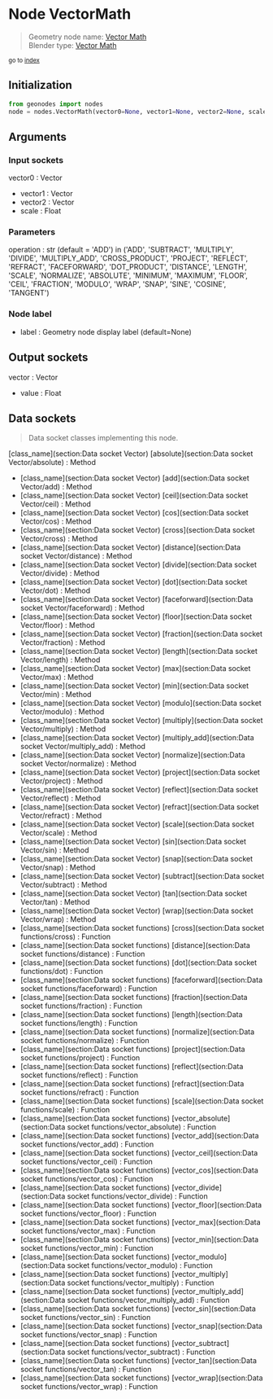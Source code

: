 
# Node VectorMath

> Geometry node name: [Vector Math](https://docs.blender.org/manual/en/latest/modeling/geometry_nodes/material/vector_math.html)<br>
  Blender type: [Vector Math](https://docs.blender.org/api/current/bpy.types.ShaderNodeVectorMath.html)
  
<sub>go to [index](/docs/index.md)</sub>

## Initialization

```python
from geonodes import nodes
node = nodes.VectorMath(vector0=None, vector1=None, vector2=None, scale=None, operation='ADD', label=None)
```



## Arguments


### Input sockets

vector0 : Vector
- vector1 : Vector
- vector2 : Vector
- scale : Float

### Parameters

operation : str (default = 'ADD') in ('ADD', 'SUBTRACT', 'MULTIPLY', 'DIVIDE', 'MULTIPLY_ADD', 'CROSS_PRODUCT', 'PROJECT', 'REFLECT', 'REFRACT', 'FACEFORWARD', 'DOT_PRODUCT', 'DISTANCE', 'LENGTH', 'SCALE', 'NORMALIZE', 'ABSOLUTE', 'MINIMUM', 'MAXIMUM', 'FLOOR', 'CEIL', 'FRACTION', 'MODULO', 'WRAP', 'SNAP', 'SINE', 'COSINE', 'TANGENT')

### Node label

- label : Geometry node display label (default=None)

## Output sockets

vector : Vector
- value : Float

## Data sockets

> Data socket classes implementing this node.
  
[class_name](section:Data socket Vector) [absolute](section:Data socket Vector/absolute) : Method
- [class_name](section:Data socket Vector) [add](section:Data socket Vector/add) : Method
- [class_name](section:Data socket Vector) [ceil](section:Data socket Vector/ceil) : Method
- [class_name](section:Data socket Vector) [cos](section:Data socket Vector/cos) : Method
- [class_name](section:Data socket Vector) [cross](section:Data socket Vector/cross) : Method
- [class_name](section:Data socket Vector) [distance](section:Data socket Vector/distance) : Method
- [class_name](section:Data socket Vector) [divide](section:Data socket Vector/divide) : Method
- [class_name](section:Data socket Vector) [dot](section:Data socket Vector/dot) : Method
- [class_name](section:Data socket Vector) [faceforward](section:Data socket Vector/faceforward) : Method
- [class_name](section:Data socket Vector) [floor](section:Data socket Vector/floor) : Method
- [class_name](section:Data socket Vector) [fraction](section:Data socket Vector/fraction) : Method
- [class_name](section:Data socket Vector) [length](section:Data socket Vector/length) : Method
- [class_name](section:Data socket Vector) [max](section:Data socket Vector/max) : Method
- [class_name](section:Data socket Vector) [min](section:Data socket Vector/min) : Method
- [class_name](section:Data socket Vector) [modulo](section:Data socket Vector/modulo) : Method
- [class_name](section:Data socket Vector) [multiply](section:Data socket Vector/multiply) : Method
- [class_name](section:Data socket Vector) [multiply_add](section:Data socket Vector/multiply_add) : Method
- [class_name](section:Data socket Vector) [normalize](section:Data socket Vector/normalize) : Method
- [class_name](section:Data socket Vector) [project](section:Data socket Vector/project) : Method
- [class_name](section:Data socket Vector) [reflect](section:Data socket Vector/reflect) : Method
- [class_name](section:Data socket Vector) [refract](section:Data socket Vector/refract) : Method
- [class_name](section:Data socket Vector) [scale](section:Data socket Vector/scale) : Method
- [class_name](section:Data socket Vector) [sin](section:Data socket Vector/sin) : Method
- [class_name](section:Data socket Vector) [snap](section:Data socket Vector/snap) : Method
- [class_name](section:Data socket Vector) [subtract](section:Data socket Vector/subtract) : Method
- [class_name](section:Data socket Vector) [tan](section:Data socket Vector/tan) : Method
- [class_name](section:Data socket Vector) [wrap](section:Data socket Vector/wrap) : Method
- [class_name](section:Data socket functions) [cross](section:Data socket functions/cross) : Function
- [class_name](section:Data socket functions) [distance](section:Data socket functions/distance) : Function
- [class_name](section:Data socket functions) [dot](section:Data socket functions/dot) : Function
- [class_name](section:Data socket functions) [faceforward](section:Data socket functions/faceforward) : Function
- [class_name](section:Data socket functions) [fraction](section:Data socket functions/fraction) : Function
- [class_name](section:Data socket functions) [length](section:Data socket functions/length) : Function
- [class_name](section:Data socket functions) [normalize](section:Data socket functions/normalize) : Function
- [class_name](section:Data socket functions) [project](section:Data socket functions/project) : Function
- [class_name](section:Data socket functions) [reflect](section:Data socket functions/reflect) : Function
- [class_name](section:Data socket functions) [refract](section:Data socket functions/refract) : Function
- [class_name](section:Data socket functions) [scale](section:Data socket functions/scale) : Function
- [class_name](section:Data socket functions) [vector_absolute](section:Data socket functions/vector_absolute) : Function
- [class_name](section:Data socket functions) [vector_add](section:Data socket functions/vector_add) : Function
- [class_name](section:Data socket functions) [vector_ceil](section:Data socket functions/vector_ceil) : Function
- [class_name](section:Data socket functions) [vector_cos](section:Data socket functions/vector_cos) : Function
- [class_name](section:Data socket functions) [vector_divide](section:Data socket functions/vector_divide) : Function
- [class_name](section:Data socket functions) [vector_floor](section:Data socket functions/vector_floor) : Function
- [class_name](section:Data socket functions) [vector_max](section:Data socket functions/vector_max) : Function
- [class_name](section:Data socket functions) [vector_min](section:Data socket functions/vector_min) : Function
- [class_name](section:Data socket functions) [vector_modulo](section:Data socket functions/vector_modulo) : Function
- [class_name](section:Data socket functions) [vector_multiply](section:Data socket functions/vector_multiply) : Function
- [class_name](section:Data socket functions) [vector_multiply_add](section:Data socket functions/vector_multiply_add) : Function
- [class_name](section:Data socket functions) [vector_sin](section:Data socket functions/vector_sin) : Function
- [class_name](section:Data socket functions) [vector_snap](section:Data socket functions/vector_snap) : Function
- [class_name](section:Data socket functions) [vector_subtract](section:Data socket functions/vector_subtract) : Function
- [class_name](section:Data socket functions) [vector_tan](section:Data socket functions/vector_tan) : Function
- [class_name](section:Data socket functions) [vector_wrap](section:Data socket functions/vector_wrap) : Function
  
